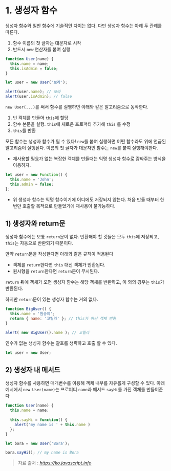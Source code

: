 # 1. 생성자 함수
생성자 함수와 일반 함수에 기술적인 차이는 없다. 다만 생성자 함수는 아례 두 관례를 따른다.
1. 함수 이름의 첫 글자는 대문자로 시작
2. 반드시 `new` 연산자를 붙여 실행

```javascript
function User(name) {
  this.name = name;
  this.isAdmin = false;
}

let user = new User('보라');

alert(user.name); // 보라
alert(user.isAdmin); // false
```

`new User(...)`를 써서 함수를 실행하면 아래와 같은 알고리즘으로 동작한다.

1. 빈 객체를 만들어 `this`에 할당
2. 함수 본문을 실행. `this`에 새로운 프로퍼티 추가해 `this` 를 수정
3. `this`를 반환

모든 함수는 생성자 함수가 될 수 있다! `new`를 붙여 실행하면 어떤 함수라도 위에 언급된 알고리즘이 실행된다. 이름의 첫 글자가 대문자인 함수는 `new`를 붙여 실행해야한다.

* 재사용할 필요가 없는 복잡한 객체를 만들때는 익명 생성자 함수로 감싸주는 방식을 이용하자.
```javascript
let user = new Function() {
  this.name = 'John';
  this.admin = false;
};
```
* 위 생성자 함수는 익명 함수이기에 어디에도 저장되지 않는다. 처음 만들 때부터 한번만 호출할 목적으로 만들었기에 재사용이 불가능하다.

## 1) 생성자와 return문
생성자 함수에는 보통 `return`문이 없다. 반환해야 할 것들은 모두 `this`에 저장되고, `this`는 자동으로 반환되기 때문이다.

만약 `return`문을 작성한다면 아래와 같은 규칙이 적용된다
* 객체를 `return`한다면 `this` 대신 객체가 반환된다.
* 원시형을 `return`한다면 `return`문이 무시된다.

`return` 뒤에 객체가 오면 생성자 함수는 해당 객체를 반환하고, 이 외의 경우는 `this`가 반환된다.

하지만 `return`문이 있는 생성자 함수는 거의 없다.
```javascript
function BigUser() {
  this.name = '원숭이';
  return { name: '고릴라' }; // this가 아닌 객체 반환
}

alert( new BigUser().name ); // 고릴라
```

인수가 없는 생성자 함수는 괄호를 생략하고 호출 할 수 있다.
```javascript
let user = new User;
```

## 2) 생성자 내 메서드
생성자 함수를 사용하면 매개변수를 이용해 객체 내부를 자유롭게 구성할 수 있다.
아래 예시에서 `new User(name)`는 프로퍼티 `name`과 메서드 `sayHi`를 가진 객체를 만들어준다

```javascript
function User(name) {
  this.name = name;
  
  this.sayHi = function() {
    alert('my name is ' + this.name )
  };
}

let bora = new User('Bora');

bora.sayHi(); // my name is Bora
```


> 자료 출처 : <cite>https://ko.javascript.info</cite>

